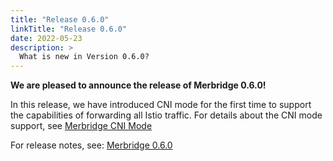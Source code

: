 ```yaml
---
title: "Release 0.6.0"
linkTitle: "Release 0.6.0"
date: 2022-05-23
description: >
  What is new in Version 0.6.0?
---
```


**We are pleased to announce the release of Merbridge 0.6.0!**

In this release, we have introduced CNI mode for the first time to support the capabilities of forwarding all Istio traffic. For details about the CNI mode support, see [Merbridge CNI Mode](/blog/2022/05/18/cni-mode/)

For release notes, see: [Merbridge 0.6.0](https://github.com/merbridge/merbridge/releases/tag/0.6.0)

